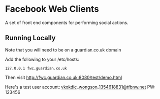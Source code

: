 Facebook Web Clients
====================

A set of front end components for performing social actions.

Running Locally
---------------
Note that you will need to be on a guardian.co.uk domain

Add the following to your /etc/hosts:
```
127.0.0.1 fwc.guardian.co.uk
```

Then visit http://fwc.guardian.co.uk:8080/test/demo.html

Here's a test user account:
vkokdic_wongson_1354618831@tfbnw.net
PW: 123456